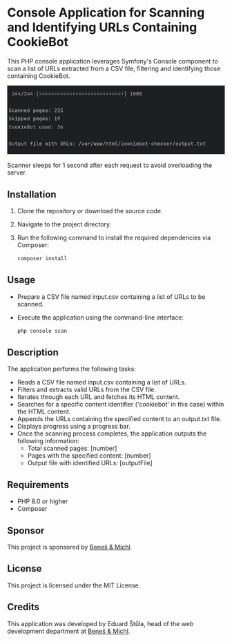 # Console Application for Scanning and Identifying URLs Containing CookieBot

This PHP console application leverages Symfony's Console component to scan a list of URLs extracted from a CSV file,
filtering and identifying those containing CookieBot.

![](assets/console.png)

Scanner sleeps for 1 second after each request to avoid overloading the server.

## Installation

1. Clone the repository or download the source code.
2. Navigate to the project directory.
3. Run the following command to install the required dependencies via Composer:

    ```bash
    composer install
    ```

## Usage

* Prepare a CSV file named input.csv containing a list of URLs to be scanned.
* Execute the application using the command-line interface:

   ```bash
   php console scan
   ```

## Description

The application performs the following tasks:

- Reads a CSV file named input.csv containing a list of URLs.
- Filters and extracts valid URLs from the CSV file.
- Iterates through each URL and fetches its HTML content.
- Searches for a specific content identifier ('cookiebot' in this case) within the HTML content.
- Appends the URLs containing the specified content to an output.txt file.
- Displays progress using a progress bar.
- Once the scanning process completes, the application outputs the following information:
    - Total scanned pages: [number]
    - Pages with the specified content: [number]
    - Output file with identified URLs: [outputFile]

## Requirements

- PHP 8.0 or higher
- Composer

## Sponsor

This project is sponsored by [Beneš & Michl](https://www.benes-michl.cz/).

## License

This project is licensed under the MIT License.

## Credits

This application was developed by Eduard Štůla, head of the web development department
at [Beneš & Michl](https://www.benes-michl.cz/).